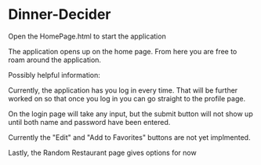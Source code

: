 # Dinner-Decider

Open the HomePage.html to start the application

The application opens up on the home page. From here you are free to roam around the application.

Possibly helpful information:

Currently, the application has you log in every time. 
That will be further worked on so that once you log in you can go straight to the profile page.

On the login page will take any input, but the submit button will not show up until both name and password have been entered.

Currently the "Edit" and "Add to Favorites" buttons are not yet implmented.

Lastly, the Random Restaurant page gives options for now

 